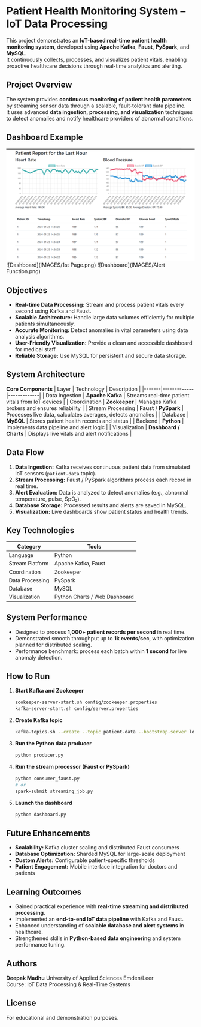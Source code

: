 # Patient Health Monitoring System – IoT Data Processing

This project demonstrates an **IoT-based real-time patient health monitoring system**, developed using **Apache Kafka**, **Faust**, **PySpark**, and **MySQL**.  
It continuously collects, processes, and visualizes patient vitals, enabling proactive healthcare decisions through real-time analytics and alerting.

##  Project Overview
The system provides **continuous monitoring of patient health parameters** by streaming sensor data through a scalable, fault-tolerant data pipeline.  
It uses advanced **data ingestion, processing, and visualization** techniques to detect anomalies and notify healthcare providers of abnormal conditions.

## Dashboard Example
![Dashboard](IMAGES/Dashboard.png)
![Dashboard](IMAGES/1st Page.png)
![Dashboard](IMAGES/Alert Function.png)

##  Objectives
- **Real-time Data Processing:** Stream and process patient vitals every second using Kafka and Faust.  
- **Scalable Architecture:** Handle large data volumes efficiently for multiple patients simultaneously.  
- **Accurate Monitoring:** Detect anomalies in vital parameters using data analysis algorithms.  
- **User-Friendly Visualization:** Provide a clean and accessible dashboard for medical staff.  
- **Reliable Storage:** Use MySQL for persistent and secure data storage.

##  System Architecture
**Core Components**
| Layer | Technology | Description |
|-------|-------------|-------------|
| Data Ingestion | **Apache Kafka** | Streams real-time patient vitals from IoT devices |
| Coordination | **Zookeeper** | Manages Kafka brokers and ensures reliability |
| Stream Processing | **Faust** / **PySpark** | Processes live data, calculates averages, detects anomalies |
| Database | **MySQL** | Stores patient health records and status |
| Backend | **Python** | Implements data pipeline and alert logic |
| Visualization | **Dashboard / Charts** | Displays live vitals and alert notifications |

##  Data Flow
1. **Data Ingestion:** Kafka receives continuous patient data from simulated IoT sensors (`patient-data` topic).  
2. **Stream Processing:** Faust / PySpark algorithms process each record in real time.  
3. **Alert Evaluation:** Data is analyzed to detect anomalies (e.g., abnormal temperature, pulse, SpO₂).  
4. **Database Storage:** Processed results and alerts are saved in MySQL.  
5. **Visualization:** Live dashboards show patient status and health trends.

##  Key Technologies
| Category | Tools |
|-----------|-------|
| Language | Python |
| Stream Platform | Apache Kafka, Faust |
| Coordination | Zookeeper |
| Data Processing | PySpark |
| Database | MySQL |
| Visualization | Python Charts / Web Dashboard |

##  System Performance
- Designed to process **1,000+ patient records per second** in real time.  
- Demonstrated smooth throughput up to **1k events/sec**, with optimization planned for distributed scaling.  
- Performance benchmark: process each batch within **1 second** for live anomaly detection.

##  How to Run
1. **Start Kafka and Zookeeper**
   ```bash
   zookeeper-server-start.sh config/zookeeper.properties
   kafka-server-start.sh config/server.properties
   ```
2. **Create Kafka topic**
   ```bash
   kafka-topics.sh --create --topic patient-data --bootstrap-server localhost:9092
   ```
3. **Run the Python data producer**
   ```bash
   python producer.py
   ```
4. **Run the stream processor (Faust or PySpark)**
   ```bash
   python consumer_faust.py
   # or
   spark-submit streaming_job.py
   ```
5. **Launch the dashboard**
   ```bash
   python dashboard.py
   ```




## Future Enhancements
- **Scalability:** Kafka cluster scaling and distributed Faust consumers  
- **Database Optimization:** Sharded MySQL for large-scale deployment  
- **Custom Alerts:** Configurable patient-specific thresholds  
- **Patient Engagement:** Mobile interface integration for doctors and patients  

##  Learning Outcomes
- Gained practical experience with **real-time streaming and distributed processing**.  
- Implemented an **end-to-end IoT data pipeline** with Kafka and Faust.  
- Enhanced understanding of **scalable database and alert systems** in healthcare.  
- Strengthened skills in **Python-based data engineering** and system performance tuning.

##  Authors
**Deepak Madhu**
University of Applied Sciences Emden/Leer  
Course: IoT Data Processing & Real-Time Systems

## License
For educational and demonstration purposes.
